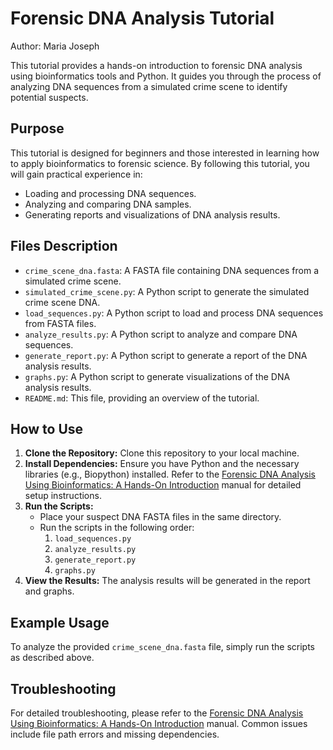 # Forensic DNA Analysis Tutorial

Author: Maria Joseph

This tutorial provides a hands-on introduction to forensic DNA analysis using bioinformatics tools and Python. It guides you through the process of analyzing DNA sequences from a simulated crime scene to identify potential suspects.

## Purpose

This tutorial is designed for beginners and those interested in learning how to apply bioinformatics to forensic science. By following this tutorial, you will gain practical experience in:

-   Loading and processing DNA sequences.
-   Analyzing and comparing DNA samples.
-   Generating reports and visualizations of DNA analysis results.

## Files Description

-   `crime_scene_dna.fasta`: A FASTA file containing DNA sequences from a simulated crime scene.
-   `simulated_crime_scene.py`: A Python script to generate the simulated crime scene DNA.
-   `load_sequences.py`: A Python script to load and process DNA sequences from FASTA files.
-   `analyze_results.py`: A Python script to analyze and compare DNA sequences.
-   `generate_report.py`: A Python script to generate a report of the DNA analysis results.
-   `graphs.py`: A Python script to generate visualizations of the DNA analysis results.
-   `README.md`: This file, providing an overview of the tutorial.

## How to Use

1.  **Clone the Repository:** Clone this repository to your local machine.
2.  **Install Dependencies:** Ensure you have Python and the necessary libraries (e.g., Biopython) installed. Refer to the [Forensic DNA Analysis Using Bioinformatics: A Hands-On Introduction](YourManualLink.pdf) manual for detailed setup instructions.
3.  **Run the Scripts:**
    -   Place your suspect DNA FASTA files in the same directory.
    -   Run the scripts in the following order:
        1.  `load_sequences.py`
        2.  `analyze_results.py`
        3.  `generate_report.py`
        4.  `graphs.py`
4.  **View the Results:** The analysis results will be generated in the report and graphs.

## Example Usage

To analyze the provided `crime_scene_dna.fasta` file, simply run the scripts as described above.

## Troubleshooting

For detailed troubleshooting, please refer to the [Forensic DNA Analysis Using Bioinformatics: A Hands-On Introduction](YourManualLink.pdf) manual. Common issues include file path errors and missing dependencies.

